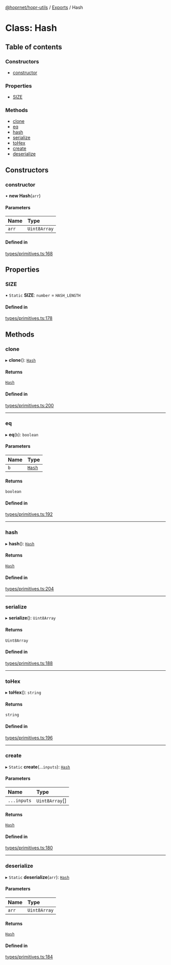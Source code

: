 [@hoprnet/hopr-utils](../README.md) / [Exports](../modules.md) / Hash

# Class: Hash

## Table of contents

### Constructors

- [constructor](Hash.md#constructor)

### Properties

- [SIZE](Hash.md#size)

### Methods

- [clone](Hash.md#clone)
- [eq](Hash.md#eq)
- [hash](Hash.md#hash)
- [serialize](Hash.md#serialize)
- [toHex](Hash.md#tohex)
- [create](Hash.md#create)
- [deserialize](Hash.md#deserialize)

## Constructors

### constructor

• **new Hash**(`arr`)

#### Parameters

| Name | Type |
| :------ | :------ |
| `arr` | `Uint8Array` |

#### Defined in

[types/primitives.ts:168](https://github.com/hoprnet/hoprnet/blob/master/packages/utils/src/types/primitives.ts#L168)

## Properties

### SIZE

▪ `Static` **SIZE**: `number` = `HASH_LENGTH`

#### Defined in

[types/primitives.ts:178](https://github.com/hoprnet/hoprnet/blob/master/packages/utils/src/types/primitives.ts#L178)

## Methods

### clone

▸ **clone**(): [`Hash`](Hash.md)

#### Returns

[`Hash`](Hash.md)

#### Defined in

[types/primitives.ts:200](https://github.com/hoprnet/hoprnet/blob/master/packages/utils/src/types/primitives.ts#L200)

___

### eq

▸ **eq**(`b`): `boolean`

#### Parameters

| Name | Type |
| :------ | :------ |
| `b` | [`Hash`](Hash.md) |

#### Returns

`boolean`

#### Defined in

[types/primitives.ts:192](https://github.com/hoprnet/hoprnet/blob/master/packages/utils/src/types/primitives.ts#L192)

___

### hash

▸ **hash**(): [`Hash`](Hash.md)

#### Returns

[`Hash`](Hash.md)

#### Defined in

[types/primitives.ts:204](https://github.com/hoprnet/hoprnet/blob/master/packages/utils/src/types/primitives.ts#L204)

___

### serialize

▸ **serialize**(): `Uint8Array`

#### Returns

`Uint8Array`

#### Defined in

[types/primitives.ts:188](https://github.com/hoprnet/hoprnet/blob/master/packages/utils/src/types/primitives.ts#L188)

___

### toHex

▸ **toHex**(): `string`

#### Returns

`string`

#### Defined in

[types/primitives.ts:196](https://github.com/hoprnet/hoprnet/blob/master/packages/utils/src/types/primitives.ts#L196)

___

### create

▸ `Static` **create**(...`inputs`): [`Hash`](Hash.md)

#### Parameters

| Name | Type |
| :------ | :------ |
| `...inputs` | `Uint8Array`[] |

#### Returns

[`Hash`](Hash.md)

#### Defined in

[types/primitives.ts:180](https://github.com/hoprnet/hoprnet/blob/master/packages/utils/src/types/primitives.ts#L180)

___

### deserialize

▸ `Static` **deserialize**(`arr`): [`Hash`](Hash.md)

#### Parameters

| Name | Type |
| :------ | :------ |
| `arr` | `Uint8Array` |

#### Returns

[`Hash`](Hash.md)

#### Defined in

[types/primitives.ts:184](https://github.com/hoprnet/hoprnet/blob/master/packages/utils/src/types/primitives.ts#L184)
